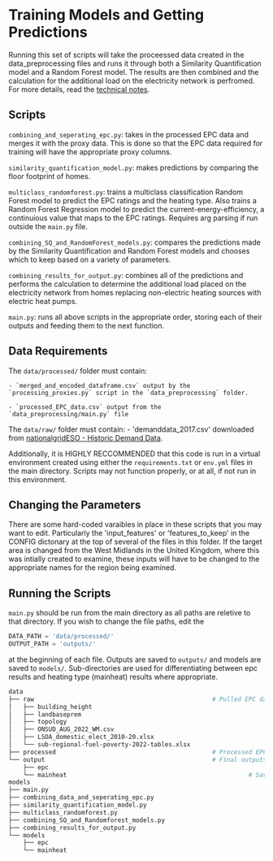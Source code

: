 # Training Models and Getting Predictions
    
Running this set of scripts will take the proceessed data created in the data_preprocessing files and runs it through both a Similarity Quantification model and a Random Forest model. The results are then combined and the calculation for the additional load on the electricity network is perfromed. For more details, read the [technical notes](https://github.com/DSSGxUK/s22_wmca/blob/main/technical_docs/02_EPC_heating_type_predictions.pdf).

## Scripts

`combining_and_seperating_epc.py`: takes in the processed EPC data and merges it with the proxy data. This is done so that the EPC data required for                training will have the appropriate proxy columns. 

`similarity_quantification_model.py`: makes predictions by comparing the floor footprint of homes.

`multiclass_randomforest.py`: trains a multiclass classification Random Forest model to predict the EPC ratings and the heating type. Also trains a Random Forest Regression model to predict the current-energy-efficiency, a continuious value that maps to the EPC ratings. Requires arg parsing if run outside the `main.py` file.

`combining_SQ_and_RandomForest_models.py`: compares the predictions made by the Similarity Quantification and Random Forest models and chooses which to keep based on a variety of parameters.

`combining_results_for_output.py`: combines all of the predictions and performs the calculation to determine the additional load placed on the electricity network from homes replacing non-electric heating sources with electric heat pumps.

`main.py`: runs all above scripts in the appropriate order, storing each of their outputs and feeding them to the next function.


## Data Requirements

The `data/processed/` folder must contain:

	- `merged_and_encoded_dataframe.csv` output by the `processing_proxies.py` script in the `data_preprocessing` folder.
	
	- `processed_EPC_data.csv` output from the `data_preprocessing/main.py` file

The `data/raw/` folder must contain:
	- 'demanddata_2017.csv' downloaded from [nationalgridESO - Historic Demand Data](https://data.nationalgrideso.com/demand/historic-demand-data).

Additionally, it is HIGHLY RECCOMMENDED that this code is run in a virtual environment created using either the `requirements.txt` or `env.yml` files in the main directory. Scripts may not function properly, or at all, if not run in this environment.


## Changing the Parameters

There are some hard-coded varaibles in place in these scripts that you may want to edit. Particularly the 'input_features' or 'features_to_keep' in the CONFIG dictonary at the top of several of the files in this folder. If the target area is changed from the West Midlands in the United Kingdom, where this was intially created to examine, these inputs will have to be changed to the appropriate names for the region being examined. 


## Running the Scripts
`main.py` should be run from the main directory as all paths are reletive to that directory. If you wish to change the file paths, edit the 
```python
DATA_PATH = 'data/processed/'
OUTPUT_PATH = 'outputs/'
```
at the beginning of each file. Outputs are saved to `outputs/` and models are saved to `models/`. Sub-directories are used for differentiating between epc results and heating type (mainheat) results where appropriate.



```bash
data   
├── raw                                                 # Pulled EPC data
│   ├── building_height	        
│   ├── landbaseprem	            
│   ├── topology	                  
│   ├── ONSUD_AUG_2022_WM.csv    
│   ├── LSOA_domestic_elect_2010-20.xlsx
│   └── sub-regional-fuel-poverty-2022-tables.xlsx
├── processed                                           # Processed EPC data
└── output                                              # Final outputs	
    ├── epc
    └── mainheat	                                              # Saved plots from notebooks
models
├── main.py
├── combining_data_and_seperating_epc.py
├── similarity_quantification_model.py
├── multiclass_randomforest.py
├── combining_SQ_and_Randomforest_models.py
├── combining_results_for_output.py
└── models
    ├── epc
    └── mainheat
```


